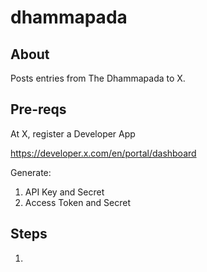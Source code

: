 # dhammapada

## About

Posts entries from The Dhammapada to X.

## Pre-reqs

At X, register a Developer App

https://developer.x.com/en/portal/dashboard

Generate:

1. API Key and Secret
2. Access Token and Secret

## Steps

1. 
